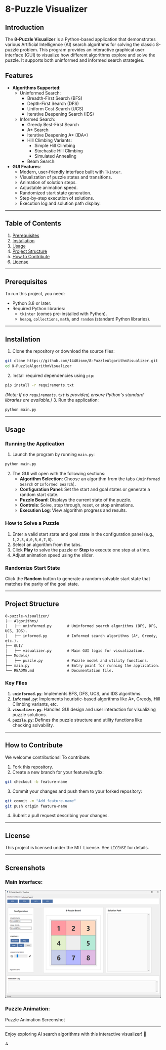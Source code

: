 # 8-Puzzle Visualizer

## Introduction

The **8-Puzzle Visualizer** is a Python-based application that demonstrates various Artificial Intelligence (AI) search algorithms for solving the classic 8-puzzle problem. This program provides an interactive graphical user interface (GUI) to visualize how different algorithms explore and solve the puzzle. It supports both uninformed and informed search strategies.

## Features

- **Algorithms Supported**:
  - Uninformed Search:
    - Breadth-First Search (BFS)
    - Depth-First Search (DFS)
    - Uniform Cost Search (UCS)
    - Iterative Deepening Search (IDS)
  - Informed Search:
    - Greedy Best-First Search
    - A\* Search
    - Iterative Deepening A* (IDA*)
    - Hill Climbing Variants:
      - Simple Hill Climbing
      - Stochastic Hill Climbing
      - Simulated Annealing
    - Beam Search
- **GUI Features**:
  - Modern, user-friendly interface built with `Tkinter`.
  - Visualization of puzzle states and transitions.
  - Animation of solution steps.
  - Adjustable animation speed.
  - Randomized start state generation.
  - Step-by-step execution of solutions.
  - Execution log and solution path display.

---

## Table of Contents

1. [Prerequisites](#prerequisites)
2. [Installation](#installation)
3. [Usage](#usage)
4. [Project Structure](#project-structure)
5. [How to Contribute](#how-to-contribute)
6. [License](#license)

---

## Prerequisites

To run this project, you need:

- Python 3.8 or later.
- Required Python libraries:
  - `tkinter` (comes pre-installed with Python).
  - `heapq`, `collections`, `math`, and `random` (standard Python libraries).

---

## Installation

1. Clone the repository or download the source files:

```bash
git clone https://github.com/1440isme/8-PuzzleAlgorithmVisualizer.git
cd 8-PuzzleAlgorithmVisualizer
```

2. Install required dependencies using `pip`:

```bash
pip install -r requirements.txt
```

_(Note: If no `requirements.txt` is provided, ensure Python's standard libraries are available.)_ 3. Run the application:

```bash
python main.py
```

---

## Usage

### Running the Application

1. Launch the program by running `main.py`:

```bash
python main.py
```

2. The GUI will open with the following sections:
   - **Algorithm Selection**: Choose an algorithm from the tabs (`Uninformed Search` or `Informed Search`).
   - **Configuration Panel**: Set the start and goal states or generate a random start state.
   - **Puzzle Board**: Displays the current state of the puzzle.
   - **Controls**: Solve, step through, reset, or stop animations.
   - **Execution Log**: View algorithm progress and results.

### How to Solve a Puzzle

1. Enter a valid start state and goal state in the configuration panel (e.g., `1,2,3,4,0,5,6,7,8`).
2. Select an algorithm from the tabs.
3. Click **Play** to solve the puzzle or **Step** to execute one step at a time.
4. Adjust animation speed using the slider.

### Randomize Start State

Click the **Random** button to generate a random solvable start state that matches the parity of the goal state.

---

## Project Structure

```
8-puzzle-visualizer/
├── Algorithms/
│   ├── uninformed.py       # Uninformed search algorithms (BFS, DFS, UCS, IDS).
│   ├── informed.py         # Informed search algorithms (A*, Greedy, etc.).
├── GUI/
│   ├── visualizer.py       # Main GUI logic for visualization.
├── Models/
│   ├── puzzle.py           # Puzzle model and utility functions.
├── main.py                 # Entry point for running the application.
└── README.md               # Documentation file.
```

### Key Files

1. **`uninformed.py`**: Implements BFS, DFS, UCS, and IDS algorithms.
2. **`informed.py`**: Implements heuristic-based algorithms like A\*, Greedy, Hill Climbing variants, etc.
3. **`visualizer.py`**: Handles GUI design and user interaction for visualizing puzzle solutions.
4. **`puzzle.py`**: Defines the puzzle structure and utility functions like checking solvability.

---

## How to Contribute

We welcome contributions! To contribute:

1. Fork this repository.
2. Create a new branch for your feature/bugfix:

```bash
git checkout -b feature-name
```

3. Commit your changes and push them to your forked repository:

```bash
git commit -m "Add feature-name"
git push origin feature-name
```

4. Submit a pull request describing your changes.

---

## License

This project is licensed under the MIT License. See `LICENSE` for details.

---

## Screenshots

### Main Interface:

![Main Interface Screenshot](screenshot.png)

### Puzzle Animation:

Puzzle Animation Screenshot

---

Enjoy exploring AI search algorithms with this interactive visualizer! 🎉

<div>⁂</div>

[^1]: [uninformed.py](https://github.com/1440isme/8-PuzzleAlgorithmVisualizer/blob/main/Algorithms/uninformed.py)
[^2]: [informed.py](https://github.com/1440isme/8-PuzzleAlgorithmVisualizer/blob/main/Algorithms/informed.py)
[^3]: [visualizer.py](https://github.com/1440isme/8-PuzzleAlgorithmVisualizer/blob/main/GUI/visualizer.py)
[^4]: [puzzle.py](https://github.com/1440isme/8-PuzzleAlgorithmVisualizer/blob/main/Models/puzzle.py)
[^5]: [main.py](https://github.com/1440isme/8-PuzzleAlgorithmVisualizer/blob/main/main.py)
